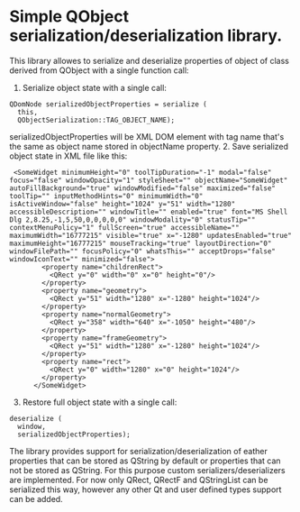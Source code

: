 # Simple QObject serialization/deserialization library.

This library allowes to serialize and deserialize properties of object of class derived from QObject with a single function call:

1. Serialize object state with a single call:
```
QDomNode serializedObjectProperties = serialize (
  this,
  QObjectSerialization::TAG_OBJECT_NAME);
```
serializedObjectProperties will be XML DOM element with tag name that's the same as object name stored in objectName property.
2. Save serialized object state in XML file like this:
```
 <SomeWidget minimumHeight="0" toolTipDuration="-1" modal="false" focus="false" windowOpacity="1" styleSheet="" objectName="SomeWidget" autoFillBackground="true" windowModified="false" maximized="false" toolTip="" inputMethodHints="0" minimumWidth="0" isActiveWindow="false" height="1024" y="51" width="1280" accessibleDescription="" windowTitle="" enabled="true" font="MS Shell Dlg 2,8.25,-1,5,50,0,0,0,0,0" windowModality="0" statusTip="" contextMenuPolicy="1" fullScreen="true" accessibleName="" maximumWidth="16777215" visible="true" x="-1280" updatesEnabled="true" maximumHeight="16777215" mouseTracking="true" layoutDirection="0" windowFilePath="" focusPolicy="0" whatsThis="" acceptDrops="false" windowIconText="" minimized="false">
        <property name="childrenRect">
          <QRect y="0" width="0" x="0" height="0"/>
        </property>
        <property name="geometry">
          <QRect y="51" width="1280" x="-1280" height="1024"/>
        </property>
        <property name="normalGeometry">
          <QRect y="358" width="640" x="-1050" height="480"/>
        </property>
        <property name="frameGeometry">
          <QRect y="51" width="1280" x="-1280" height="1024"/>
        </property>
        <property name="rect">
          <QRect y="0" width="1280" x="0" height="1024"/>
        </property>
      </SomeWidget>
```
3. Restore full object state with a single call:
```
deserialize (
  window,
  serializedObjectProperties);
```

The library provides support for serialization/deserialization of eather properties that can be stored as QString by default or properties that can not be stored as QString. For this purpose custom serializers/deserializers are implemented. For now only QRect, QRectF and QStringList can be serialized this way, however any other Qt and user defined types support can be added.
